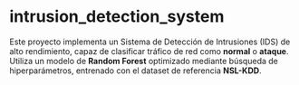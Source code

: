 # intrusion_detection_system
Este proyecto implementa un Sistema de Detección de Intrusiones (IDS) de alto rendimiento, capaz de clasificar tráfico de red como **normal** o **ataque**. Utiliza un modelo de **Random Forest** optimizado mediante búsqueda de hiperparámetros, entrenado con el dataset de referencia **NSL-KDD**.

